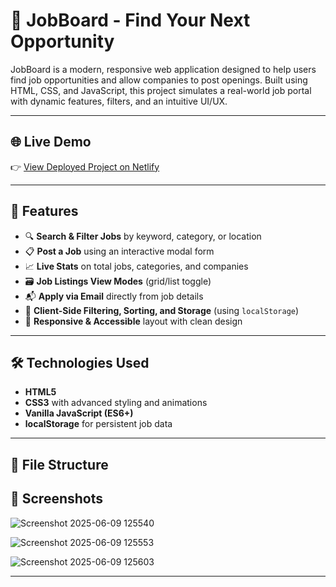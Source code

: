 # 💼 JobBoard - Find Your Next Opportunity

JobBoard is a modern, responsive web application designed to help users find job opportunities and allow companies to post openings. Built using HTML, CSS, and JavaScript, this project simulates a real-world job portal with dynamic features, filters, and an intuitive UI/UX.

---

## 🌐 Live Demo

👉 [View Deployed Project on Netlify](https://tech-job-board.netlify.app/)

---

## 🚀 Features

- 🔍 **Search & Filter Jobs** by keyword, category, or location
- 📋 **Post a Job** using an interactive modal form
- 📈 **Live Stats** on total jobs, categories, and companies
- 🗃️ **Job Listings View Modes** (grid/list toggle)
- 📬 **Apply via Email** directly from job details
- 🧠 **Client-Side Filtering, Sorting, and Storage** (using `localStorage`)
- 🧩 **Responsive & Accessible** layout with clean design

---

## 🛠️ Technologies Used

- **HTML5**
- **CSS3** with advanced styling and animations
- **Vanilla JavaScript (ES6+)**
- **localStorage** for persistent job data

---

## 📂 File Structure



## 📸 Screenshots
![Screenshot 2025-06-09 125540](https://github.com/user-attachments/assets/eb4665ff-0626-47f5-92b1-487aadffd296)

![Screenshot 2025-06-09 125553](https://github.com/user-attachments/assets/3922f0c0-412e-496c-bd09-ee847f026cbc)

![Screenshot 2025-06-09 125603](https://github.com/user-attachments/assets/4051229d-195c-4dda-bae5-3439256e8ce6)



---


